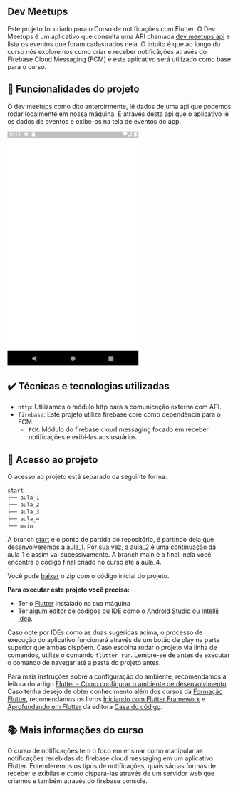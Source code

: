 ## Dev Meetups

Este projeto foi criado para o Curso de notificações com Flutter. 
O Dev Meetups é um aplicativo que consulta uma API chamada [dev meetups api](https://github.com/alura-cursos/dev-meetups-api) e lista os eventos que foram cadastrados nela. O intuito é que ao longo do curso nós exploremos como criar e receber notificãções através do Firebase Cloud Messaging (FCM) e este aplicativo será utilizado como base para o curso.


## 🔨 Funcionalidades do projeto

O dev meetups como dito anteroirmente, lê dados de uma api que podemos rodar localmente em nossa máquina. É através desta api que o aplicativo lê os dados de eventos e exibe-os na tela de eventos do app. 

![Imagem da tela de um emulador android com o aplicativo dev meetups listando dois eventos](devmeetups.gif)


## ✔️ Técnicas e tecnologias utilizadas

- `http`: Utilizamos o módulo http para a comunicação externa com API.
- `firebase`: Este projeto utiliza firebase core como dependência para o FCM.
  - `FCM`: Módulo do firebase cloud messaging focado em receber notificações e exibí-las aos usuários.


## 📁 Acesso ao projeto

O acesso ao projeto está separado da seguinte forma:
```
start
├── aula_1
├── aula_2
├── aula_3
├── aula_4
└── main
```

A branch [start](https://github.com/alura-cursos/flutter-notifications/tree/start) é o ponto de partida do repositório, é partindo dela que desenvolveremos a aula_1. Por sua vez, a aula_2 é uma continuação da aula_1 e assim vai sucessivamente. A branch main é a final, nela você encontra o código final criado no curso até a aula_4.

Você pode [baixar](https://github.com/alura-cursos/flutter-notifications/archive/refs/heads/start.zip) o zip com o código inicial do projeto.


**Para executar este projeto você precisa:**

- Ter o [Flutter](https://flutter.dev/docs/get-started/install) instalado na sua máquina
- Ter algum editor de códigos ou IDE como o [Android Studio](https://developer.android.com/studio) ou [Intellij Idea](https://www.jetbrains.com/pt-br/idea/download/). 

Caso opte por IDEs como as duas sugeridas acima, o processo de execução do aplicativo funcionará através de um botão de play na parte superior que ambas dispõem. Caso escolha rodar o projeto via linha de comandos, utilize o comando `flutter run`. Lembre-se de antes de executar o comando de navegar até a pasta do projeto antes. 

Para mais instruções sobre a configuração do ambiente, recomendamos a leitura do artigo [Flutter - Como configurar o ambiente de desenvolvimento](https://www.alura.com.br/artigos/flutter-como-configurar-o-ambiente-de-desenvolvimento). Caso tenha desejo de obter conhecimento além dos cursos da [Formação Flutter](https://www.alura.com.br/formacao-flutter), recomendamos os livros [Iniciando com Flutter Framework](https://www.casadocodigo.com.br/products/livro-flutter) e [Aprofundando em Flutter](https://www.casadocodigo.com.br/products/livro-aprofundando-flutter) da editora [Casa do código](https://www.casadocodigo.com.br/).


## 📚 Mais informações do curso

O curso de notificações tem o foco em ensinar como manipular as notificações recebidas do firebase cloud messaging em um aplicativo Flutter. Entenderemos os tipos de notificações, quais são as formas de receber e exibílas e como dispará-las através de um servidor web que criamos e também através do firebase console.